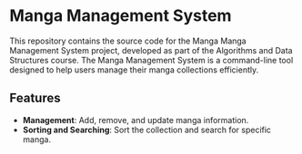 # Manga Management System

This repository contains the source code for the Manga Manga Management System project, developed as part of the Algorithms and Data Structures course. The Manga Management System is a command-line tool designed to help users manage their manga collections efficiently.

## Features

- **Management**: Add, remove, and update manga information.
- **Sorting and Searching**: Sort the collection and search for specific manga.

